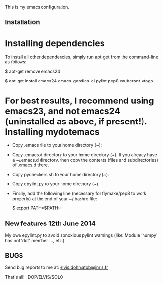 This is my emacs configuration.

Installation
------------

Installing dependencies
=======================
To install all other dependencies, simply run apt-get from the command-line as follows:
  
  $ apt-get remove emacs24
  
  $ apt-get install emacs24 emacs-goodies-el pylint pep8 exuberant-ctags

For best results, I recommend using emacs23, and not emacs24 (uninstalled as above, if present!).
Installing mydotemacs
=====================
- Copy .emacs file to your home directory (~);
- Copy .emacs.d directory to your home directory (~). If you already have a ~/.emacs.d directory, then copy the contents (files and subdirectories) of .emacs.d there.
- Copy pycheckers.sh to your home directory (~).
- Copy epylint.py to your home directory (~).
- Finally, add the following line (necessary for flymake/pep8 to work properly) at the end of your ~/.bashrc file:
  
  $ export PATH=$PATH:~	     

New features 12th June 2014
---------------------------
My own epylint.py to avoid abnoxious pylint warnings (like: Module 'numpy' has not 'dot' member ..., etc.)

BUGS
----
Send bug reports to me at: elvis.dohmatob@inria.fr

That's all!
-DOP/ELVIS/SOLO
